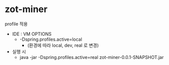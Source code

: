 # zot-miner

profile 적용
* IDE : VM OPTIONS
  * -Dspring.profiles.active=local
    * (환경에 따라 local, dev, real 로 변경)
* 실행 시
  * java -jar -Dspring.profiles.active=real zot-miner-0.0.1-SNAPSHOT.jar
